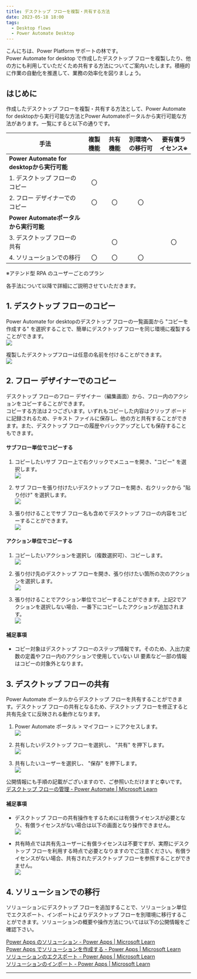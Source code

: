```yaml
---
title: デスクトップ フローを複製・共有する方法
date: 2023-05-18 18:00
tags:
  - Desktop flows
  - Power Automate Desktop
---
```


こんにちは、Power Platform サポートの林です。  
Power Automate for desktop で作成したデスクトップ フローを複製したり、他の方にも利用していただくため共有する方法についてご案内いたします。積極的に作業の自動化を推進して、業務の効率化を図りましょう。  

<!-- more -->
 
## はじめに  
 
作成したデスクトップ フローを複製・共有する方法として、Power Automate for desktopから実行可能な方法とPower Automateポータルから実行可能な方法があります。一覧にすると以下の通りです。  
 
 
|手法|複製機能|共有機能|別環境への移行可|要有償ライセンス※|
|---|:---:|:---:|:---:|:---:|
|**Power Automate for desktopから実行可能**|||||
|1. デスクトップ フローのコピー|〇||||
|2. フロー デザイナーでのコピー|〇|〇|〇||
|**Power Automateポータルから実行可能**|||||
|3. デスクトップ フローの共有||〇||〇|
|4. ソリューションでの移行|〇|〇|〇||

※アテンド型 RPA のユーザーごとのプラン  

各手法について以降で詳細にご説明させていただきます。  

## 1. デスクトップ フローのコピー  

Power Automate for desktopのデスクトップ フローの一覧画面から "コピーを作成する" を選択することで、簡単にデスクトップ フローを同じ環境に複製することができます。  
![](./power-automate-desktop-shared-flow/pad-list-copy1.png)

複製したデスクトップフローは任意の名前を付けることができます。  
![](./power-automate-desktop-shared-flow/pad-list-copy2.png)

## 2. フロー デザイナーでのコピー  

デスクトップ フローのフロー デザイナー（編集画面）から、フロー内のアクションをコピーすることができます。  
コピーする方法は２つございます。いずれもコピーした内容はクリップ ボードに記録されるため、テキスト ファイルに保存し、他の方と共有することができます。また、デスクトップ フローの履歴やバックアップとしても保存することもできます。  

#### サブフロー単位でコピーする  

1. コピーしたいサブ フロー上で右クリックでメニューを開き、"コピー" を選択します。  
![](./power-automate-desktop-shared-flow/subflow-copy-paste1.png)

1. サブ フローを張り付けたいデスクトップ フローを開き、右クリックから "貼り付け" を選択します。  
![](./power-automate-desktop-shared-flow/subflow-copy-paste2.png)

1. 張り付けることでサブ フロー名も含めてデスクトップ フローの内容をコピーすることができます。  
![](./power-automate-desktop-shared-flow/subflow-copy-paste3.png)

#### アクション単位でコピーする  

1. コピーしたいアクションを選択し（複数選択可）、コピーします。  
![](./power-automate-desktop-shared-flow/action-copy-paste1.png)

1. 張り付け先のデスクトップ フローを開き、張り付けたい箇所の次のアクションを選択します。  
![](./power-automate-desktop-shared-flow/action-copy-paste2.png)

1. 張り付けることでアクション単位でコピーすることができます。上記2でアクションを選択しない場合、一番下にコピーしたアクションが追加されます。  
![](./power-automate-desktop-shared-flow/action-copy-paste3.png)

#### 補足事項  
* コピー対象はデスクトップ フローのステップ情報です。そのため、入出力変数の定義やフロー内のアクションで使用していない UI 要素など一部の情報はコピーの対象外となります。  

## 3. デスクトップ フローの共有  

Power Automate ポータルからデスクトップ フローを共有することができます。デスクトップ フローの共有となるため、デスクトップ フローを修正すると共有先全てに反映される動作となります。  

1. Power Automate ポータル  > マイフロー >  にアクセスします。  
![](./power-automate-desktop-shared-flow/premium1.png)

2. 共有したいデスクトップ フローを選択し、 "共有" を押下します。  
![](./power-automate-desktop-shared-flow/premium2.png)

3. 共有したいユーザーを選択し、 "保存" を押下します。  
![](./power-automate-desktop-shared-flow/premium3.png)

公開情報にも手順の記載がございますので、ご参照いただけますと幸いです。   
[デスクトップ フローの管理 - Power Automate | Microsoft Learn](https://learn.microsoft.com/ja-jp/power-automate/desktop-flows/manage#share-desktop-flows)  

#### 補足事項  
* デスクトップ フローの共有操作をするためには有償ライセンスが必要となり、有償ライセンスがない場合は以下の画面となり操作できません。  
![](./power-automate-desktop-shared-flow/premium4.png)

* 共有時点では共有先ユーザーに有償ライセンスは不要ですが、実際にデスクトップ フローを利用する時点で必要となりますのでご注意ください。有償ライセンスがない場合、共有されたデスクトップ フローを参照することができません。  
![](./power-automate-desktop-shared-flow/premium5.png)

## 4. ソリューションでの移行  

ソリューションにデスクトップ フローを追加することで、ソリューション単位でエクスポート、インポートによりデスクトップ フローを別環境に移行することができます。ソリューションの概要や操作方法については以下の公開情報をご確認下さい。  

[Power Apps のソリューション - Power Apps | Microsoft Learn](https://learn.microsoft.com/ja-jp/power-apps/maker/data-platform/solutions-overview)  
[Power Apps でソリューションを作成する - Power Apps | Microsoft Learn](https://learn.microsoft.com/ja-jp/power-apps/maker/data-platform/create-solution)  
[ソリューションのエクスポート - Power Apps | Microsoft Learn](https://learn.microsoft.com/ja-jp/power-apps/maker/data-platform/export-solutions)  
[ソリューションのインポート - Power Apps | Microsoft Learn](https://learn.microsoft.com/ja-jp/power-apps/maker/data-platform/import-update-export-solutions)  

---
